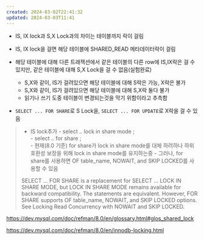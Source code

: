 ```yaml
---
created: 2024-03-02T22:41:32
updated: 2024-03-03T11:41
---
```

- IS, IX lock과 S,X Lock과의 차이는 테이블까지 락이 걸림
- IS, IX lock을 걸면 해당 테이블에 SHARED_READ 메타데이터락이 걸림
- 해당 테이블에 대해 다른 트래잭션에서 같은 테이블의 다른 row에 IS,IX락은 걸 수 있지만, 같은 테이블에 대해 S,X Lock을 걸 수 없음(실험완료)
	- S,X와 같이, IS가 걸려있으면 해당 테이블에 대해 S락은 가능, X락은 불가
	- S,X와 같이, IS가 걸려있으면 해당 테이블에 대해 S,X락 둘다 불가
	- 읽기나 쓰기 도중 테이블이 변경되는것을 막기 위함이라고 추측함


- `SELECT ... FOR SHARE`로 S Lock을, `SELECT ... FOR UPDATE`로 X락을 걸 수 있음

>- IS lock추가
	- select .. lock in share mode ;  
	- select ..  for share ;  
	- 현재(8.0 기준) for share가 lock in share mode를 대체 하려하나 하위호환성 보장을 위해 lock in share mode를 유지하는중
	- 그러나, for share를 사용하면 OF table_name, NOWAIT, and SKIP LOCKED를 사용할 수 있음
>
> SELECT ... FOR SHARE is a replacement for SELECT ... LOCK IN SHARE MODE, but LOCK IN SHARE MODE remains available for backward compatibility. The statements are equivalent. However, FOR SHARE supports OF table_name, NOWAIT, and SKIP LOCKED options. See Locking Read Concurrency with NOWAIT and SKIP LOCKED.


https://dev.mysql.com/doc/refman/8.0/en/glossary.html#glos_shared_lock

https://dev.mysql.com/doc/refman/8.0/en/innodb-locking.html